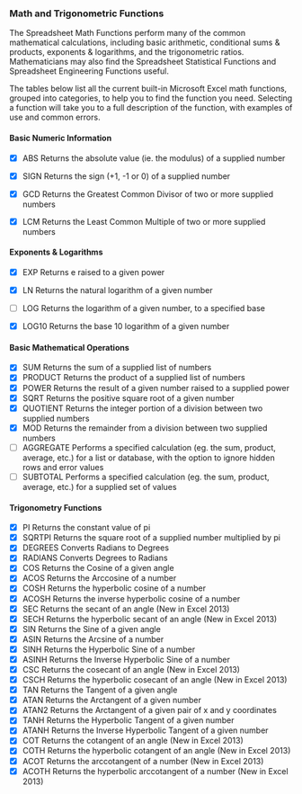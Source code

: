 ### Math and Trigonometric Functions

The Spreadsheet Math Functions perform many of the common mathematical calculations, including basic arithmetic, conditional sums & products, exponents & logarithms, and the trigonometric ratios. Mathematicians may also find the Spreadsheet Statistical Functions and Spreadsheet Engineering Functions useful.

The tables below list all the current built-in Microsoft Excel math functions, grouped into categories, to help you to find the function you need. Selecting a function will take you to a full description of the function, with examples of use and common errors.

#### Basic Numeric Information

- [x] ABS					Returns the absolute value (ie. the modulus) of a supplied number
- [x] SIGN					Returns the sign (+1, -1 or 0) of a supplied number			
- [x] GCD					Returns the Greatest Common Divisor of two or more supplied numbers
- [x] LCM					Returns the Least Common Multiple of two or more supplied numbers  
    

#### Exponents & Logarithms

- [x] EXP					Returns e raised to a given power 
- [x] LN					Returns the natural logarithm of a given number			   
- [ ] LOG					Returns the logarithm of a given number, to a specified base 
- [x] LOG10					Returns the base 10 logarithm of a given number  


#### Basic Mathematical Operations

- [x] SUM	Returns the sum of a supplied list of numbers
- [x] PRODUCT	Returns the product of a supplied list of numbers
- [x] POWER	Returns the result of a given number raised to a supplied power
- [x] SQRT	Returns the positive square root of a given number
- [x] QUOTIENT	Returns the integer portion of a division between two supplied numbers
- [x] MOD	Returns the remainder from a division between two supplied numbers
- [ ] AGGREGATE	Performs a specified calculation (eg. the sum, product, average, etc.) for a list or database, with the option to ignore hidden rows and error values
- [ ] SUBTOTAL	Performs a specified calculation (eg. the sum, product, average, etc.) for a supplied set of values

#### Trigonometry Functions 

- [x] PI	Returns the constant value of pi
- [x] SQRTPI	Returns the square root of a supplied number multiplied by pi
- [x] DEGREES	Converts Radians to Degrees
- [x] RADIANS	Converts Degrees to Radians
- [x] COS	Returns the Cosine of a given angle
- [x] ACOS	Returns the Arccosine of a number
- [x] COSH	Returns the hyperbolic cosine of a number
- [x] ACOSH	Returns the inverse hyperbolic cosine of a number
- [x] SEC	Returns the secant of an angle (New in Excel 2013)
- [x] SECH	Returns the hyperbolic secant of an angle (New in Excel 2013)
- [x] SIN	Returns the Sine of a given angle
- [x] ASIN	Returns the Arcsine of a number
- [x] SINH	Returns the Hyperbolic Sine of a number
- [x] ASINH	Returns the Inverse Hyperbolic Sine of a number
- [x] CSC	Returns the cosecant of an angle (New in Excel 2013)
- [x] CSCH	Returns the hyperbolic cosecant of an angle (New in Excel 2013)
- [x] TAN	Returns the Tangent of a given angle
- [x] ATAN	Returns the Arctangent of a given number
- [x] ATAN2	Returns the Arctangent of a given pair of x and y coordinates
- [x] TANH	Returns the Hyperbolic Tangent of a given number
- [x] ATANH	Returns the Inverse Hyperbolic Tangent of a given number
- [x] COT	Returns the cotangent of an angle (New in Excel 2013)
- [x] COTH	Returns the hyperbolic cotangent of an angle (New in Excel 2013)
- [x] ACOT	Returns the arccotangent of a number (New in Excel 2013)
- [x] ACOTH	Returns the hyperbolic arccotangent of a number (New in Excel 2013)